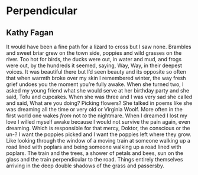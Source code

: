 # Perpendicular
## Kathy Fagan
It would have been a fine path for a lizard to cross
but I saw none. Brambles and sweet briar grew
on the town side, poppies and wild grasses on the river.
Too hot for birds, the ducks were out, in water and mud,
and frogs were out, by the hundreds it seemed, saying,
Way, Way, in their deepest voices. It was beautiful there
but I’d seen beauty and its opposite so often
that when warmth broke over my skin I remembered winter,
the way fresh grief undoes you the moment you’re fully awake.
When she turned two, I asked my young friend
what she would serve at her birthday party and she said,
Tofu and cupcakes. When she was three and I was very sad
she called and said, What are you doing? Picking flowers?
She talked in poems like she was dreaming all the time
or very old or Virginia Woolf. More often in the first world
one wakes _from_ not _to_ the nightmare. When I dreamed I lost
my love I willed myself awake because I would not
survive the pain again, even dreaming. Which is responsible
for that mercy, Doktor, the conscious or the un-? I want
the poppies picked and I want the poppies left where they grow.
Like looking through the window of a moving train
at someone walking up a road lined with poplars
and being someone walking up a road lined with poplars.
The train and the trees, a shower of petals and bees,
sun on the glass and the train perpendicular to the road.
Things entirely themselves arriving in the deep
double shadows of the grass and passersby.